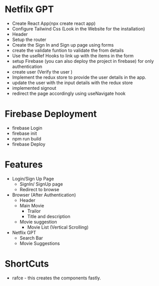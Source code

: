 # Netfilx GPT
- Create React App(npx create react app)
- Configure Tailwind Css (Look in the Website for the installation)
- Header
- Setup the router
- Create the Sign In and Sign up page using forms
- create the validate funtion to validate the from details
- Use the useRef Hooks to link up with the items in the form
- setup Firebase (you can also deploy the project in firebase) for only authentication
- create user (Verify the user )
- Implement the redux store to provide the user details in the app.
- update the user with the input details with the redux store
- implemented signout 
- redirect the page accordingly using useNavigate hook
 

# Firebase Deployment
- firebase Login
- firebase init
- npm run build
- firebase Deploy

# Features 
- Login/Sign Up Page
  - SignIn/ SignUp page
  - Redirect to browse
- Browser (After Authentication)
  - Header
  - Main Movie
    - Trailor
    - Title and description
  - Movie suggestion
    - Movie List (Vertical Scrolling)
- Netflix GPT
  - Search Bar
  - Movie Suggestions


# ShortCuts
  - rafce - this creates the components fastly.